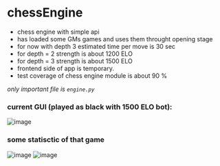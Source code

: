 # chessEngine
* chess engine with simple api 
* has loaded some GMs games and uses them throught opening stage 
* for now with depth 3 estimated time per move is 30 sec
* for depth = 2 strength is about 1200 ELO
* for depth = 3 strength is about 1500 ELO
* frontend side of app is temporary.
* test coverage of chess engine module is about 90 %

*only important file is `engine.py`*

### current GUI (played as black with 1500 ELO bot):
![image](https://user-images.githubusercontent.com/77834536/177963789-800034be-426f-4e56-aed1-9f1496b0eb2a.png)

### some statisctic of that game
![image](https://user-images.githubusercontent.com/77834536/177963988-a6fc3667-7f69-40f2-9f68-a41068947abc.png)
![image](https://user-images.githubusercontent.com/77834536/177964009-b009d7d1-038f-4c2c-922b-5acfb90b887b.png)
